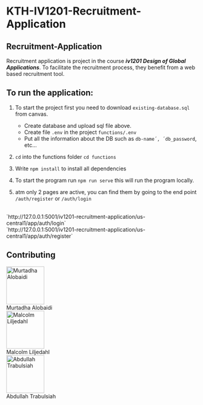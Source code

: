 # KTH-IV1201-Recruitment-Application

## Recruitment-Application
Recruitment application is project in the course ***iv1201 Design of Global Applications***. To facilitate the recruitment process, they benefit from a web based recruitment tool. 

## To run the application:

1. To start the project first you need to download `existing-database.sql` from canvas.
    * Create database and upload sql file above.
    * Create file `.env` in the project `functions/.env`
    * Put all the information about the DB such as `db-name´, ´db_password`, etc...  

2. `cd` into the functions folder `cd functions`

3. Write `npm install` to install all dependencies

4. To start the program run `npm run serve` this will run the program locally.

5. atm only 2 pages are active, you can find them by going to the end point `/auth/register` or `/auth/login` <br>
<br>
    `http://127.0.0.1:5001/iv1201-recruitment-application/us-central1/app/auth/login`
<br>
    `http://127.0.0.1:5001/iv1201-recruitment-application/us-central1/app/auth/register`

 ## Contributing
<div>
   <img src="https://avatars.githubusercontent.com/u/69900487?v=4" alt="Murtadha Alobaidi" width="100px"> 
   <br>
   Murtadha Alobaidi
   <br>
  <img src="https://avatars.githubusercontent.com/u/71021972?v=4" alt="Malcolm Liljedahl" width="100px">
  <br>
  Malcolm Liljedahl
  <br>
  <img src="https://avatars.githubusercontent.com/u/83720452?v=4" alt="Abdullah Trabulsiah" width="100px">
  <br>
  Abdullah Trabulsiah
  <br>
</div>

